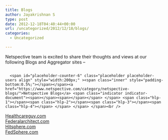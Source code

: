 ```yaml
---
title: Blogs
author: Jayakrishnan S
type: post
date: 2012-12-18T04:40:44+00:00
url: /uncategorized/2012/12/18/blogs/
categories:
  - Uncategorized

---
```

Netspective team is excited to share their thoughts and views at our following Blogs and Aggregator sites &#8211;
  


<div class="grid">
  <div class="c-one-third ">
    <span id="frame-counter-9" class="frame type-paper-stack"> <span class="decorator"> <span class="outer"> <span class="inner"> <img style="margin-bottom: 0px;" src="/blog/netspective.jpg" alt="" />
       

      <span id="placeholder-counter-6" class="placeholder placeholder-users align" style="width:200px;" ><span class="inner" style="padding-bottom:0.5%;"></span></span><a href="https://www.netspective.com/category/netspective-blogs/">Netspective Blogs</a> <span class="indicator indicator-document"><span></span><span></span></span> </span> <span class="hlp-1"></span><span class="hlp-2"></span><span class="hlp-3"></span><span class="hlp-4"></span> </span> </span> </span><br />
  </div>
  
  <div class="c-one-third ">
    <span id="frame-counter-10" class="frame type-paper-stack"> <span class="decorator"> <span class="outer"> <span class="inner"> <img style="margin-bottom: 0px;" src="/blog/health-care-guy.jpg" alt="" /><span id="placeholder-counter-7" class="placeholder placeholder-users align" style="width:200px;" ><span class="inner" style="padding-bottom:0.5%;"></span></span><a href="http://healthcareguy.com/">Healthcareguy.com</a> <span class="indicator indicator-document"><span></span><span></span></span> </span> <span class="hlp-1"></span><span class="hlp-2"></span><span class="hlp-3"></span><span class="hlp-4"></span> </span> </span> </span>
  </div>
  
  <div class="c-one-third ">
    <span id="frame-counter-11" class="frame type-paper-stack"> <span class="decorator"> <span class="outer"> <span class="inner"> <img style="margin-bottom: 0px;" title="Fedsphere" src="/blog/fed-sphere.jpg" alt="" /><span id="placeholder-counter-8" class="placeholder placeholder-users align" style="width:200px;" ><span class="inner" style="padding-bottom:0.5%;"></span></span><a href="http://federalarchitect.com/">Federalarchitect.com</a> <span class="indicator indicator-document"><span></span><span></span></span> </span> <span class="hlp-1"></span><span class="hlp-2"></span><span class="hlp-3"></span><span class="hlp-4"></span> </span> </span> </span>
  </div>
</div>

<div class="grid">
  <div class="c-one-third ">
    <span id="frame-counter-12" class="frame type-paper-stack"> <span class="decorator"> <span class="outer"> <span class="inner"> <img style="margin-bottom: 0px;" title="Fedsphere" src="/blog/hitsphere.jpg" alt="" /><span id="placeholder-counter-9" class="placeholder placeholder-users align" style="width:200px;" ><span class="inner" style="padding-bottom:0.5%;"></span></span><a href="http://hitsphere.com/">Hitsphere.com</a> <span class="indicator indicator-document"><span></span><span></span></span> </span> <span class="hlp-1"></span><span class="hlp-2"></span><span class="hlp-3"></span><span class="hlp-4"></span> </span> </span> </span><br />
  </div>
  
  <div class="c-one-third ">
    <span id="frame-counter-13" class="frame type-paper-stack"> <span class="decorator"> <span class="outer"> <span class="inner"> <img style="margin-bottom: 0px;" title="Fedsphere" src="/blog/fed-sphere.jpg" alt="" /><span id="placeholder-counter-10" class="placeholder placeholder-users align" style="width:200px;" ><span class="inner" style="padding-bottom:0.5%;"></span></span><a href="http://fedsphere.com/">FedSphere.com</a> <span class="indicator indicator-document"><span></span><span></span></span> </span> <span class="hlp-1"></span><span class="hlp-2"></span><span class="hlp-3"></span><span class="hlp-4"></span> </span> </span> </span><br />
  </div></p>